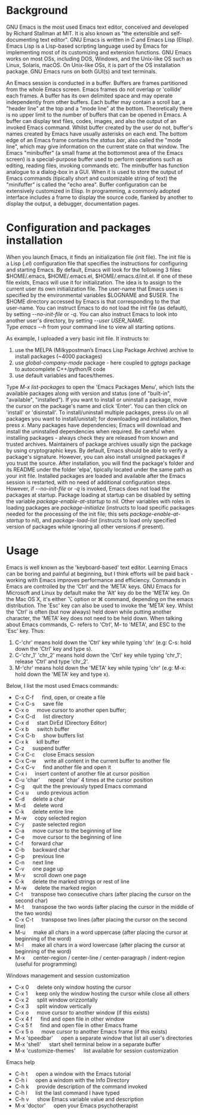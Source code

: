 # Background
GNU Emacs is the most used Emacs text editor, conceived and developed by Richard Stallman at MIT. It is also known as "the extensible and self-documenting text editor". GNU Emacs is written in C and Emacs Lisp (Elisp). Emacs Lisp is a Lisp-based scripting language used by Emacs for implementing most of its customizing and extension functions. GNU Emacs works on most OSs, including DOS, Windows, and the Unix-like OS such as Linux, Solaris, macOS. On Unix-like OSs, it is part of the OS installation package. GNU Emacs runs on both GUI(s) and text terminals.

An Emacs session is conducted in a buffer. Buffers are frames partitioned from the whole Emacs screen. Emacs frames do not overlap or 'collide' each frames. A buffer has its own delimited space and may operate independently from other buffers. Each buffer may contain a scroll bar, a "header line" at the top and a "mode line" at the bottom. Theoretically there is no upper limit to the number of buffers that can be opened in Emacs. A buffer can display text files, codes, images, and also the output of an invoked Emacs command. Whilst buffer created by the user do not, buffer's names created by Emacs have usually asterisks on each end. The bottom edge of an Emacs frame contains the *status bar*, also called the "mode line", which may give information on the current state on that window. The Emacs "minibuffer" (a small frame at the bottommost area of the Emacs screen) is a special-purpose buffer used to perform operations such as editing, reading files, invoking commands etc. The minibuffer has function analogue to a dialog-box in a GUI. When it is used to store the output of Emacs commands (tipically short and customizable string of text) the "minifuffer" is called the "echo area". Buffer configuration can be extensively customized in Elisp. In programming, a commonly adopted interface includes a frame to display the source code, flanked by another to display the output, a debugger, documentation pages.

# Configuration and packages installation
When you launch Emacs, it finds an initialization file (init file). The init file is a Lisp (*.el*) configuration file that specifies the instructions for configuring and starting Emacs. By default, Emacs will look for the following 3 files: $HOME/.emacs, $HOME/.emacs.el, $HOME/.emacs.d/init.el. If one of these file exists, Emacs will use it for initialization. The idea is to assign to the current user its own initialization file. The user-name that Emacs uses is specified by the environmental variables $LOGNAME and $USER. The $HOME directory accessed by Emacs is that corresponding to the that user-name. You can instruct Emacs to do not load the init file (as default), by setting *--no-init-file* or *-q*. You can also instruct Emacs to look into another user's directory, by setting *--user USER_NAME*.  
Type *emacs --h* from your command line to view all starting options.  

As example, I uploaded a very basic init file. It instructs to: 
1) use the MELPA (Milkypostman’s Emacs Lisp Package Archive) archive to install packages (~4000 packages)  
2) use *global-company-mode* package - here coupled to *ggtags* package to autocomplete C++/python/R code  
3) use default variables and faces/themes.  

Type *M-x list-packages* to open the 'Emacs Packages Menu', which lists the available packages along with version and status (one of "built-in", "available", "installed"). If you want to install or uninstall a package, move the cursor on the package's name and click 'Enter'. You can then click on 'install' or 'disinstall'. To install/uninstall multiple packages, press *i/u* on all packages you want to install/unistall; for downloading and installation, then press *x*. Many packages have dependencies; Emacs will download and install the uninstalled dependencies when required. Be careful when installing packages - always check they are released from known and trusted archives. Maintainers of package archives usually sign the package by using cryptographic keys. By default, Emacs should be able to verify a package's signature. However, you can also install unsigned packages if you trust the source. After installation, you will find the package's folder and its README under the folder 'elpa', tipically located under the same path as your init file. Installed packages are loaded and available after the Emacs session is restarted, with no need of additional configuration steps. However, if *--no-init-file* or *-q* is invoked, Emacs does not load the packages at startup. Package loading at startup can be disabled by setting the variable *package-enable-at-startup* to *nil*. Other variables with roles in loading packages are *package-initialize* (instructs to load specific packages needed for the processing of the init file; this sets *package-enable-at-startup* to nil), and *package-load-list* (instructs to load only specified version of packages while ignoring all other versions if present).

# Usage
Emacs is well known as the 'keyboard-based' text editor. Learning Emacs can be boring and painful at beginning, but I think efforts will be paid back - working with Emacs improves performance and efficiency. Commands in Emacs are controlled by the 'Ctrl' and the 'META' keys. GNU Emacs for Microsoft and Linux by default make the 'Alt' key do be the 'META' key. On the Mac OS X, it's either ⌥ option or ⌘ command, depending on the emacs distribution. The 'Esc' key can also be used to invoke the 'META' key. Whilst the 'Ctrl' is often (but now always) held down while putting another character, the 'META' key does not need to be held down. When talking about Emacs commands, C- refers to 'Ctrl', M- to 'META', and ESC to the 'Esc' key. Thus:
  
1) C-'chr' means hold down the 'Ctrl' key while typing 'chr' (e.g: C-s: hold down the 'Ctrl' key and type s).
2) C-'chr_1' 'chr_2' means hold down the 'Ctrl' key while typing 'chr_1'; release 'Ctrl' and type 'chr_2'.
3) M-'chr' means hold down the 'META' key while typing 'chr' (e.g: M-x: hold down the 'META' key and type x).

Below, I list the most used Emacs commands:

- C-x C-f &emsp; find, open, or create a file  
- C-x C-s &emsp; save file  
- C-x o   &emsp; move cursor to another open buffer;
- C-x C-d &emsp; list directory  
- C-x d &emsp; start DirEd (Directory Editor)  
- C-x b &emsp; switch buffer  
- C-x C-b &emsp; show buffers list  
- C-x k &emsp; kill buffer  
- C-z &emsp; suspend buffer  
- C-x C-c &emsp; close Emacs session  
- C-x C-w &emsp; write all content in the current buffer to another file  
- C-x C-v &emsp; find another file and open it  
- C-x i &emsp; insert content of another file at cursor position  
- C-u 'char' &emsp; repeat 'char' 4 times at the cursor position  
- C-g &emsp; quit the the previously typed Emacs command  
- C-x u &emsp; undo previous action  
- C-d &emsp; delete a char  
- M-d &emsp; delete word  
- C-k &emsp; delete entire line  
- M-w &emsp; copy selected region  
- C-y &emsp; paste selected region  
- C-a &emsp; move cursor to the beginning of line  
- C-e &emsp; move cursor to the beginning of line  
- C-f &emsp; forward char
- C-b &emsp; backward char
- C-p &emsp; previous line
- C-n &emsp; next line
- C-v &emsp; one page up
- M-v &emsp; scroll down one page  
- C-k &emsp; delete the marked strings or rest of line
- M-w &emsp; delete the marked region
- C-t &emsp; transpose two consecutive chars (after placing the cursor on the second char)  
- M-t &emsp; transpose the two words (after placing the cursor in the middle of the two words)  
- C-x C-t &emsp; transpose two lines (after placing the cursor on the second line)  
- M-u &emsp; make all chars in a word uppercase (after placing the cursor at beginning of the word)  
- M-l &emsp; make all chars in a word lowercase (after placing the cursor at beginning of the word)  
- M-x &emsp; center-region / center-line / center-paragraph / indent-region (useful for programming)   
  
Windows management and session customization  
- C-x 0 &emsp; delete only window hosting the cursor  
- C-x 1 &emsp; keep only the window hosting the cursor while close all others  
- C-x 2 &emsp; split window orizzontally  
- C-x 3 &emsp; split window vertically  
- C-x o &emsp; move cursor to another window (if this exists)  
- C-x 4 f &emsp; find and open file in other window  
- C-x 5 f &emsp; find and open file in other Emacs frame  
- C-x 5 o &emsp; move cursor to another Emacs frame (if this exists)  
- M-x 'speedbar' &emsp; open a separate window that list all user's directories  
- M-x 'shell' &emsp; start shell terminal below in a separate buffer  
- M-x 'customize-themes' &emsp; list available for session customization  
    
Emacs help  
- C-h t &emsp; open a window with the Emacs tutorial  
- C-h i &emsp; open a windom with the Info Directory  
- C-h k &emsp; provide description of the command invoked  
- C-h l &emsp; list the last command I have typed  
- C-h v &emsp; show Emacs variable value and description  
- M-x 'doctor' &emsp; open your Emacs psychotherapist


